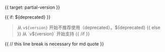 {{ target: partial-version }}

{{ if: ${deprecated} }}
> 从 `v${version}` 开始不推荐使用（deprecated）。${deprecated}
{{ else }}
> 从 `v${version}` 开始支持
{{ /if }}

{{ // this line break is necessary for md quote }}
